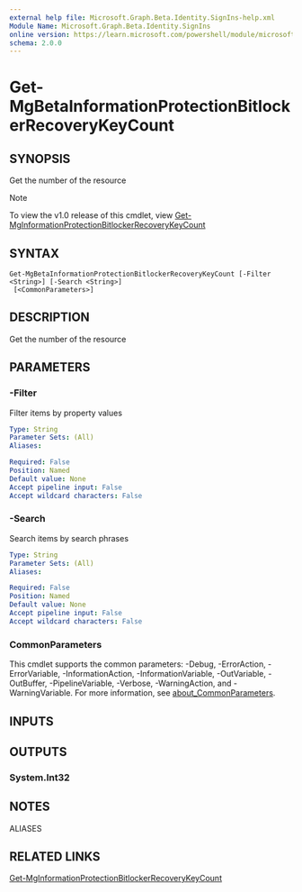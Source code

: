 ```yaml
---
external help file: Microsoft.Graph.Beta.Identity.SignIns-help.xml
Module Name: Microsoft.Graph.Beta.Identity.SignIns
online version: https://learn.microsoft.com/powershell/module/microsoft.graph.beta.identity.signins/get-mgbetainformationprotectionbitlockerrecoverykeycount
schema: 2.0.0
---
```


# Get-MgBetaInformationProtectionBitlockerRecoveryKeyCount

## SYNOPSIS
Get the number of the resource

> [!NOTE]
> To view the v1.0 release of this cmdlet, view [Get-MgInformationProtectionBitlockerRecoveryKeyCount](/powershell/module/Microsoft.Graph.Identity.SignIns/Get-MgInformationProtectionBitlockerRecoveryKeyCount?view=graph-powershell-v1.0)

## SYNTAX

```
Get-MgBetaInformationProtectionBitlockerRecoveryKeyCount [-Filter <String>] [-Search <String>]
 [<CommonParameters>]
```

## DESCRIPTION
Get the number of the resource

## PARAMETERS

### -Filter
Filter items by property values

```yaml
Type: String
Parameter Sets: (All)
Aliases:

Required: False
Position: Named
Default value: None
Accept pipeline input: False
Accept wildcard characters: False
```

### -Search
Search items by search phrases

```yaml
Type: String
Parameter Sets: (All)
Aliases:

Required: False
Position: Named
Default value: None
Accept pipeline input: False
Accept wildcard characters: False
```

### CommonParameters
This cmdlet supports the common parameters: -Debug, -ErrorAction, -ErrorVariable, -InformationAction, -InformationVariable, -OutVariable, -OutBuffer, -PipelineVariable, -Verbose, -WarningAction, and -WarningVariable. For more information, see [about_CommonParameters](http://go.microsoft.com/fwlink/?LinkID=113216).

## INPUTS

## OUTPUTS

### System.Int32
## NOTES

ALIASES

## RELATED LINKS
[Get-MgInformationProtectionBitlockerRecoveryKeyCount](/powershell/module/Microsoft.Graph.Identity.SignIns/Get-MgInformationProtectionBitlockerRecoveryKeyCount?view=graph-powershell-v1.0)

